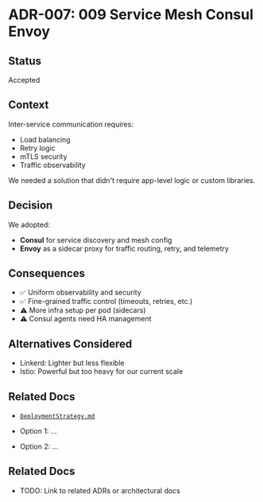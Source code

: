 # ADR-007: 009 Service Mesh Consul Envoy

## Status
Accepted

## Context

Inter-service communication requires:

- Load balancing
- Retry logic
- mTLS security
- Traffic observability

We needed a solution that didn't require app-level logic or custom libraries.



## Decision

We adopted:

- **Consul** for service discovery and mesh config
- **Envoy** as a sidecar proxy for traffic routing, retry, and telemetry



## Consequences

- ✅ Uniform observability and security
- ✅ Fine-grained traffic control (timeouts, retries, etc.)
- ⚠️ More infra setup per pod (sidecars)
- ⚠️ Consul agents need HA management



## Alternatives Considered

- Linkerd: Lighter but less flexible
- Istio: Powerful but too heavy for our current scale

## Related Docs

- [`DeploymentStrategy.md`](../DeploymentStrategy.md)


- Option 1: ...
- Option 2: ...

## Related Docs
- TODO: Link to related ADRs or architectural docs
